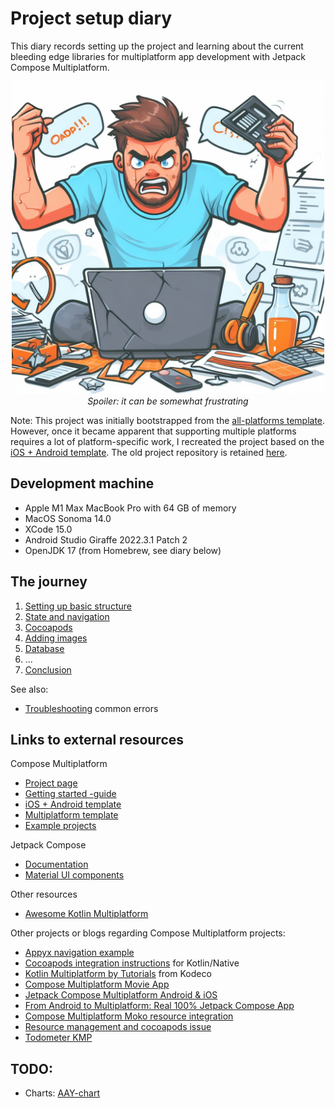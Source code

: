 # Project setup diary

This diary records setting up the project and learning about the
current bleeding edge libraries for multiplatform app development
with Jetpack Compose Multiplatform.

<p align="center" width="100%">
<img src="./frustration.jpeg" alt="Somewhat frustrating" width="500" /><br/>
<i>Spoiler: it can be somewhat frustrating</i>
</p>

Note: This project was initially bootstrapped from the
[all-platforms template](https://github.com/JetBrains/compose-multiplatform-template).
However, once it became apparent that supporting multiple platforms
requires a lot of platform-specific work, I recreated the project based on the
[iOS + Android template](https://github.com/JetBrains/compose-multiplatform-ios-android-template#readme).
The old project repository is retained
[here](https://github.com/thaapasa/beerclock-multiplatform).

## Development machine

- Apple M1 Max MacBook Pro with 64 GB of memory
- MacOS Sonoma 14.0
- XCode 15.0
- Android Studio Giraffe 2022.3.1 Patch 2
- OpenJDK 17 (from Homebrew, see diary below)

## The journey

1. [Setting up basic structure](./Setup.md)
1. [State and navigation](./State%20and%20navigation.md)
1. [Cocoapods](./Cocoapods.md)
1. [Adding images](./Images.md)
1. [Database](./Database.md)
1. ...
1. [Conclusion](./Conclusion.md)

See also:

- [Troubleshooting](./Troubleshooting.md) common errors

## Links to external resources

Compose Multiplatform

- [Project page](https://www.jetbrains.com/lp/compose-multiplatform/)
- [Getting started -guide](https://github.com/JetBrains/compose-multiplatform/#readme)
- [iOS + Android template](https://github.com/JetBrains/compose-multiplatform-ios-android-template#readme)
- [Multiplatform template](https://github.com/JetBrains/compose-multiplatform-template)
- [Example projects](https://github.com/JetBrains/compose-multiplatform/tree/master/examples)

Jetpack Compose

- [Documentation](https://developer.android.com/jetpack/compose)
- [Material UI components](https://developer.android.com/jetpack/compose/components)

Other resources

- [Awesome Kotlin Multiplatform](https://github.com/terrakok/kmp-awesome#-compose-ui)

Other projects or blogs regarding Compose Multiplatform projects:

- [Appyx navigation example](https://github.com/bumble-tech/appyx/tree/2.x/demos/appyx-navigation)
- [Cocoapods integration instructions](https://kotlinlang.org/docs/native-cocoapods.html)
  for Kotlin/Native
- [Kotlin Multiplatform by Tutorials](https://www.kodeco.com/books/kotlin-multiplatform-by-tutorials/v1.0/chapters/2-getting-started)
  from Kodeco
- [Compose Multiplatform Movie App](https://piashcse.medium.com/compose-multiplatform-movie-app-4752cd445e95)
- [Jetpack Compose Multiplatform Android & iOS](https://proandroiddev.com/jetpack-compose-multiplatform-android-ios-4a87ba417caa)
- [From Android to Multiplatform: Real 100% Jetpack Compose App](https://markonovakovic.medium.com/from-android-to-multiplatform-real-100-jetpack-compose-app-part-1-resources-a5db60f1ed73)
- [Compose Multiplatform Moko resource integration](https://medium.com/@boobalaninfo/article-1-compose-multiplatform-moko-resource-integration-dbccbf19aab7)
- [Resource management and cocoapods issue](https://github.com/JetBrains/compose-multiplatform/issues/3553)
- [Todometer KMP](https://github.com/serbelga/Todometer-KMP)

## TODO:

- Charts: [AAY-chart](https://github.com/TheChance101/AAY-chart)
